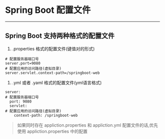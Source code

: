# Spring Boot 配置文件

---

## Spring Boot 支持两种格式的配置文件

1. .properties 格式的配置文件\(键值对的形式\)

```
# 配置服务器端口号
server.port=9080
# 配置应用的访问路径(虚拟目录)
server.servlet.context-path=/springboot-web
```

1. .yml 或者 .yaml 格式的配置文件\(yml语言格式\)

```
server:
# 配置服务器端口号
  port: 9080
  servlet:
# 配置应用的访问路径(虚拟目录)
    context-path: /springboot-web
```

> 如果同时存在 appliction.properties 和 appliction.yml 配置文件的话,优先使用 appliction.properties 中的配置



